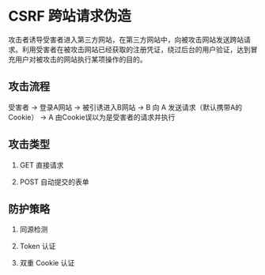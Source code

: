 # CSRF 跨站请求伪造

攻击者诱导受害者进入第三方网站，在第三方网站中，向被攻击网站发送跨站请求。利用受害者在被攻击网站已经获取的注册凭证，绕过后台的用户验证，达到冒充用户对被攻击的网站执行某项操作的目的。

## 攻击流程

受害者 -> 登录A网站 -> 被引诱进入B网站 -> B 向 A 发送请求（默认携带A的Cookie） -> A 由Cookie误以为是受害者的请求并执行

## 攻击类型

1. GET 直接请求

2. POST 自动提交的表单

## 防护策略

1. 同源检测

2. Token 认证

3. 双重 Cookie 认证
